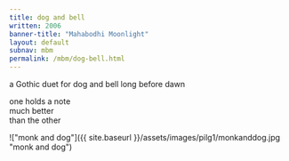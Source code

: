 ```yaml
---
title: dog and bell
written: 2006
banner-title: "Mahabodhi Moonlight" 
layout: default
subnav: mbm
permalink: /mbm/dog-bell.html
---
```


<div class="poem">
a Gothic duet  
for dog and bell  
long before dawn  
 
one holds a note  
much better  
than the other
</div>

!["monk and dog"]({{ site.baseurl }}/assets/images/pilg1/monkanddog.jpg "monk and dog")
